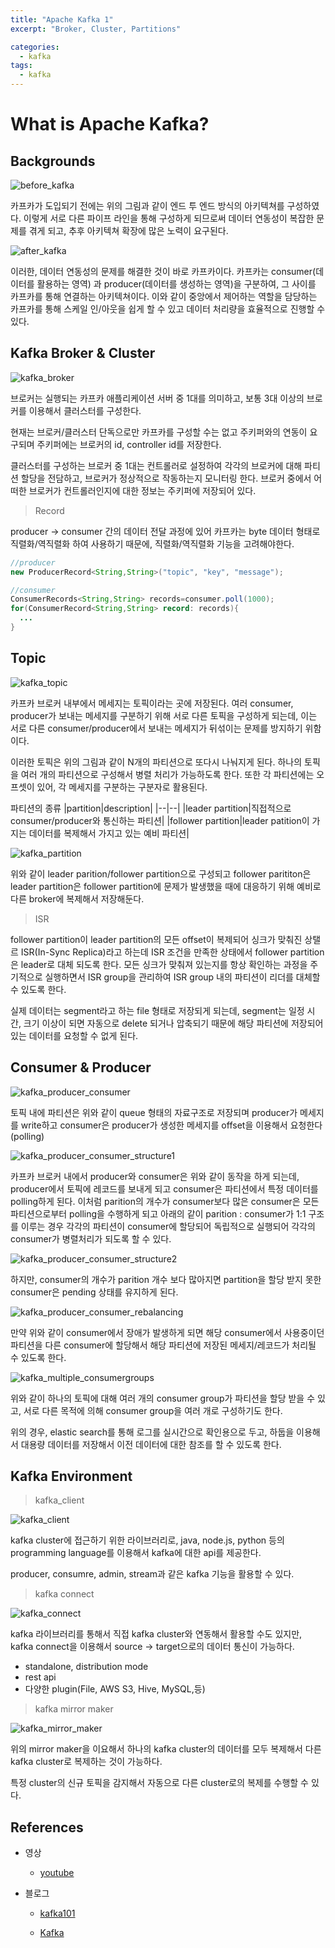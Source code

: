 ```yaml
---
title: "Apache Kafka 1"
excerpt: "Broker, Cluster, Partitions"

categories:
  - kafka
tags:
  - kafka
---
```


# What is Apache Kafka?

## Backgrounds

![before_kafka](/assets/images/kafka/before_kafka.png)

카프카가 도입되기 전에는 위의 그림과 같이 엔드 투 엔드 방식의 아키텍쳐를 구성하였다. 이렇게 서로 다른 파이프 라인을 통해 구성하게 되므로써 데이터 연동성이 복잡한 문제를 겪게 되고, 추후 아키텍쳐 확장에 많은 노력이 요구된다.

![after_kafka](/assets/images/kafka/after_kafka.png)

이러한, 데이터 연동성의 문제를 해결한 것이 바로 카프카이다.
카프카는 consumer(데이터를 활용하는 영역) 과 producer(데이터를 생성하는 영역)을 구분하여, 그 사이를 카프카를 통해 연결하는 아키텍쳐이다. 이와 같이 중앙에서 제어하는 역할을 담당하는 카프카를 통해 스케일 인/아웃을 쉽게 할 수 있고 데이터 처리량을 효율적으로 진행할 수 있다.

## Kafka Broker & Cluster

![kafka_broker](/assets/images/kafka/kafka_broker.png)

브로커는 실행되는 카프카 애플리케이션 서버 중 1대를 의미하고, 보통 3대 이상의 브로커를 이용해서 클러스터를 구성한다.

현재는 브로커/클러스터 단독으로만 카프카를 구성할 수는 없고 주키퍼와의 연동이 요구되며 주키퍼에는 브로커의 id, controller id를 저장한다.

클러스터를 구성하는 브로커 중 1대는 컨트롤러로 설정하여 각각의 브로커에 대해 파티션 할당을 전담하고, 브로커가 정상적으로 작동하는지 모니터링 한다. 브로커 중에서 어떠한 브로커가 컨트롤러인지에 대한 정보는 주키퍼에 저장되어 있다.

> Record

producer -> consumer 간의 데이터 전달 과정에 있어 카프카는 byte 데이터 형태로 직렬화/역직렬화 하여 사용하기 때문에, 직렬화/역직렬화 기능을 고려해야한다.

```java
//producer
new ProducerRecord<String,String>("topic", "key", "message");

//consumer
ConsumerRecords<String,String> records=consumer.poll(1000);
for(ConsumerRecord<String,String> record: records){
  ...
}
```

## Topic

![kafka_topic](/assets/images/kafka/kafka_topic.png)

카프카 브로커 내부에서 메세지는 토픽이라는 곳에 저장된다. 여러 consumer, producer가 보내는 메세지를 구분하기 위해 서로 다른 토픽을 구성하게 되는데, 이는 서로 다른 consumer/producer에서 보내는 메세지가 뒤섞이는 문제를 방지하기 위함이다.

이러한 토픽은 위의 그림과 같이 N개의 파티션으로 또다시 나눠지게 된다. 하나의 토픽을 여러 개의 파티션으로 구성해서 병렬 처리가 가능하도록 한다. 또한 각 파티션에는 오프셋이 있어, 각 메세지를 구분하는 구분자로 활용된다. 

파티션의 종류
|partition|description|
|--|--|
|leader partition|직접적으로 consumer/producer와 통신하는 파티션|
|follower partition|leader patition이 가지는 데이터를 복제해서 가지고 있는 예비 파티션|

![kafka_partition](/assets/images/kafka/kafka_partition.png)

위와 같이 leader parition/follower partition으로 구성되고 follower parititon은 leader partition은 follower partition에 문제가 발생했을 때에 대응하기 위해 예비로 다른 broker에 복제해서 저장해둔다.

> ISR

follower partition이 leader partition의 모든 offset이 복제되어 싱크가 맞춰진 상탤르 ISR(In-Sync Replica)라고 하는데 ISR 조건을 만족한 상태에서 follower partition은 leader로 대체 되도록 한다. 모든 싱크가 맞춰져 있는지를 항상 확인하는 과정을 주기적으로 실행하면서 ISR group을 관리하여 ISR group 내의 파티션이 리더를 대체할 수 있도록 한다.

실제 데이터는 segment라고 하는 file 형태로 저장되게 되는데, segment는 일정 시간, 크기 이상이 되면 자동으로 delete 되거나 압축되기 때문에 해당 파티션에 저장되어 있는 데이터를 요청할 수 없게 된다.

## Consumer & Producer

![kafka_producer_consumer](/assets/images/kafka/kafka_producer_consumer.png)

토픽 내에 파티션은 위와 같이 queue 형태의 자료구조로 저장되며 producer가 메세지를 write하고 consumer은 producer가 생성한 메세지를 offset을 이용해서 요청한다(polling)

![kafka_producer_consumer_structure1](/assets/images/kafka/kafka_producer_consumer_structure1.png)

카프카 브로커 내에서 producer와 consumer은 위와 같이 동작을 하게 되는데, producer에서 토픽에 레코드를 보내게 되고 consumer은 파티션에서 특정 데이터를 polling하게 된다. 이처럼 parition의 개수가 consumer보다 많은 consumer은 모든 파티션으로부터 polling을 수행하게 되고 아래의 같이 parition : consumer가 1:1 구조를 이루는 경우 각각의 파티션이 consumer에 할당되어 독립적으로 실행되어 각각의 consumer가 병렬처리가 되도록 할 수 있다.

![kafka_producer_consumer_structure2](/assets/images/kafka/kafka_producer_consumer_structure2.png)

하지만, consumer의 개수가 parition 개수 보다 많아지면 partition을 할당 받지 못한 consumer은 pending 상태를 유지하게 된다.

![kafka_producer_consumer_rebalancing](/assets/images/kafka/kafka_producer_consumer_rebalancing.png)

만약 위와 같이 consumer에서 장애가 발생하게 되면 해당 consumer에서 사용중이던 파티션을 다른 consumer에 할당해서 해당 파티션에 저장된 메세지/레코드가 처리될 수 있도록 한다.

![kafka_multiple_consumergroups](/assets/images/kafka/kafka_multiple_consumergroups.png)

위와 같이 하나의 토픽에 대해 여러 개의 consumer group가 파티션을 할당 받을 수 있고, 서로 다른 목적에 의해 consumer group을 여러 개로 구성하기도 한다.

위의 경우, elastic search를 통해 로그를 실시간으로 확인용으로 두고, 하둡을 이용해서 대용량 데이터를 저장해서 이전 데이터에 대한 참조를 할 수 있도록 한다.

## Kafka Environment

> kafka_client

![kafka_client](/assets/images/kafka/kafka_client.png)

kafka cluster에 접근하기 위한 라이브러리로, java, node.js, python 등의 programming language를 이용해서 kafka에 대한 api를 제공한다.

producer, consumre, admin, stream과 같은 kafka 기능을 활용할 수 있다.

> kafka connect

![kafka_connect](/assets/images/kafka/kafka_connect.png)

kafka 라이브러리를 통해서 직접 kafka cluster와 연동해서 활용할 수도 있지만, kafka connect을 이용해서 source -> target으로의 데이터 통신이 가능하다.

- standalone, distribution mode
- rest api
- 다양한 plugin(File, AWS S3, Hive, MySQL,등)

> kafka mirror maker

![kafka_mirror_maker](/assets/images/kafka/kafka_mirror_maker.png)

위의 mirror maker을 이요해서 하나의 kafka cluster의 데이터를 모두 복제해서 다른 kafka cluster로 복제하는 것이 가능하다.

특정 cluster의 신규 토픽을 감지해서 자동으로 다른 cluster로의 복제를 수행할 수 있다.


## References

- 영상
  - [youtube](https://www.youtube.com/watch?v=VJKZvOASvUA&list=PL9mhQYIlKEheZvqoJj_PkYGA2hhBhgha8)

- 블로그
  - [kafka101](https://always-kimkim.tistory.com/entry/kafka101-broker)

  - [Kafka](https://velog.io/@jwpark06/Kafka-%EC%8B%9C%EC%8A%A4%ED%85%9C-%EA%B5%AC%EC%A1%B0-%EC%95%8C%EC%95%84%EB%B3%B4%EA%B8%B0)








